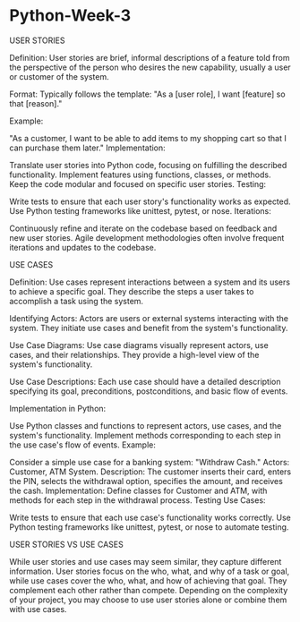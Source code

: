 # Python-Week-3
USER STORIES

Definition: User stories are brief, informal descriptions of a feature told from the perspective of the person who desires the new capability, usually a user or customer of the system.

Format: Typically follows the template: "As a [user role], I want [feature] so that [reason]."

Example:

"As a customer, I want to be able to add items to my shopping cart so that I can purchase them later."
Implementation:

Translate user stories into Python code, focusing on fulfilling the described functionality.
Implement features using functions, classes, or methods.
Keep the code modular and focused on specific user stories.
Testing:

Write tests to ensure that each user story's functionality works as expected.
Use Python testing frameworks like unittest, pytest, or nose.
Iterations:

Continuously refine and iterate on the codebase based on feedback and new user stories.
Agile development methodologies often involve frequent iterations and updates to the codebase.

USE CASES

Definition: Use cases represent interactions between a system and its users to achieve a specific goal. They describe the steps a user takes to accomplish a task using the system.

Identifying Actors: Actors are users or external systems interacting with the system. They initiate use cases and benefit from the system's functionality.

Use Case Diagrams: Use case diagrams visually represent actors, use cases, and their relationships. They provide a high-level view of the system's functionality.

Use Case Descriptions: Each use case should have a detailed description specifying its goal, preconditions, postconditions, and basic flow of events.

Implementation in Python:

Use Python classes and functions to represent actors, use cases, and the system's functionality.
Implement methods corresponding to each step in the use case's flow of events.
Example:

Consider a simple use case for a banking system: "Withdraw Cash."
Actors: Customer, ATM System.
Description: The customer inserts their card, enters the PIN, selects the withdrawal option, specifies the amount, and receives the cash.
Implementation: Define classes for Customer and ATM, with methods for each step in the withdrawal process.
Testing Use Cases:

Write tests to ensure that each use case's functionality works correctly.
Use Python testing frameworks like unittest, pytest, or nose to automate testing.

USER STORIES VS USE CASES

While user stories and use cases may seem similar, they capture different information. User stories focus on the who, what, and why of a task or goal, while use cases cover the who, what, and how of achieving that goal. They complement each other rather than compete. Depending on the complexity of your project, you may choose to use user stories alone or combine them with use cases. 